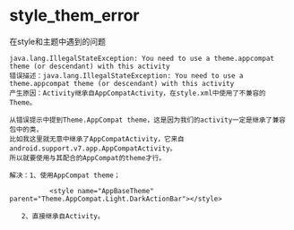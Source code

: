 # style_them_error
在style和主题中遇到的问题

    java.lang.IllegalStateException: You need to use a theme.appcompat theme (or descendant) with this activity
    错误描述：java.lang.IllegalStateException: You need to use a theme.appcompat theme (or descendant) with this activity
    产生原因：Activity继承自AppCompatActivity，在style.xml中使用了不兼容的Theme。

    从错误提示中提到Theme.AppCompat theme，这是因为我们的activity一定是继承了兼容包中的类，
    比如我这里就无意中继承了AppCompatActivity，它来自android.support.v7.app.AppCompatActivity。
    所以就要使用与其配合的AppCompat的theme才行。

    解决：1、使用AppCompat theme；
            
              <style name="AppBaseTheme" parent="Theme.AppCompat.Light.DarkActionBar"></style>

       2、直接继承自Activity。
